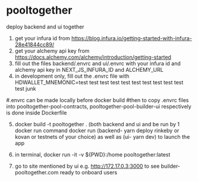 # pooltogether
deploy backend and ui together

1. get your infura id from https://blog.infura.io/getting-started-with-infura-28e41844cc89/
2. get your alchemy api key from https://docs.alchemy.com/alchemy/introduction/getting-started
3. fill out the files backend/.envrc and ui/.envrc with your infura id and alchemy api key in NEXT_JS_INFURA_ID and ALCHEMY_URL
4. in development only, fill out the .envrc file with HDWALLET_MNEMONIC=test test test test test test test test test test test junk

#.envrc can be made locally before docker build
#then to copy .envrc files into pooltogether-pool-contracts, pooltogether-pool-builder-ui respectively is done inside Dockerfile

5. docker build -t pooltogether .
(both backend and ui and be run by 1 docker run command
docker run (backend- yarn deploy rinkeby or kovan or testnets of your choice) as well as (ui- yarn dev) to launch the app

6. in terminal, docker run -it -v ${PWD}:/home pooltogether:latest
8. go to site mentioned by ui e.g. http://172.17.0.3:3000 to see builder-pooltogether.com ready to onboard users

